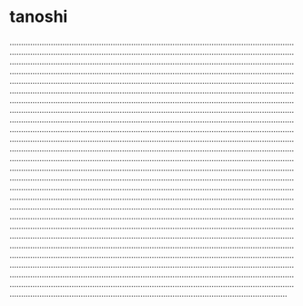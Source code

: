 # tanoshi

.................................................................................................................................................................................................................................................................................................................................................................................................................................................................................................................................................................................................................................................................................................................................................................................................................................................................................................................................................................................................................................................................................................................................................................................................................................................................................................................................................................................................................................................................................................................................................................................................................................................................................................................................................................................................................................................................................................................................................................................................................................................................................................................................................................................................................................................................................................................................................................................................................................................................................................................................................................................................................................................................................................................................................................................................................................................................................................................................................................................................................................................................................................................................................................................................................................................................................................................................................................................................................................................................................